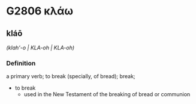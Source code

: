 # G2806 κλάω

## kláō

_(klah'-o | KLA-oh | KLA-oh)_

### Definition

a primary verb; to break (specially, of bread); break; 

- to break
  - used in the New Testament of the breaking of bread or communion
